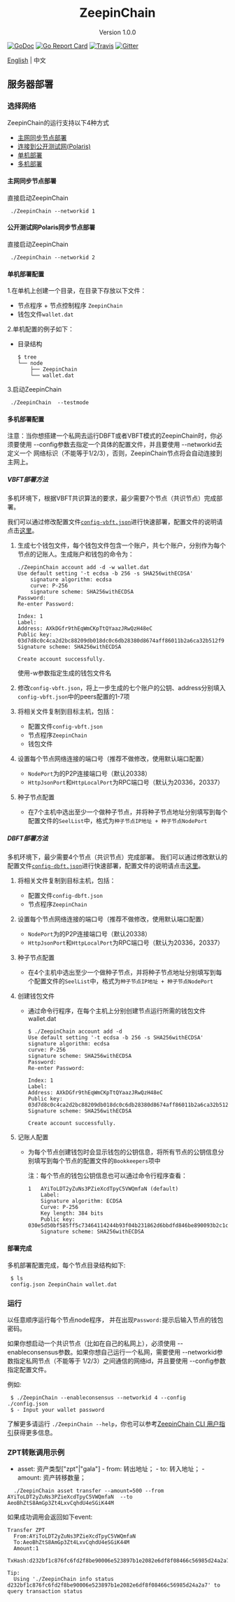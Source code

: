 
<h1 align="center">ZeepinChain </h1>
<p align="center" class="version">Version 1.0.0 </p>

[![GoDoc](https://godoc.org/github.com/zeepin/ZeepinChain?status.svg)](https://godoc.org/github.com/zeepin/ZeepinChain)
[![Go Report Card](https://goreportcard.com/badge/github.com/zeepin/ZeepinChain)](https://goreportcard.com/report/github.com/zeepin/ZeepinChain)
[![Travis](https://travis-ci.org/zeepin/ZeepinChain.svg?branch=master)](https://travis-ci.org/zeepin/ZeepinChain)
[![Gitter](https://badges.gitter.im/Join%20Chat.svg)](https://gitter.im/zeepin/ZeepinChain?utm_source=badge&utm_medium=badge&utm_campaign=pr-badge)

[English](testnet.md) | 中文

## 服务器部署
### 选择网络
ZeepinChain的运行支持以下4种方式

* [主网同步节点部署](#主网同步节点部署)
* [连接到公开测试网(Polaris)](#公开测试网polaris同步节点部署)
* [单机部署](#单机部署配置)
* [多机部署](#多机部署配置)

#### 主网同步节点部署

直接启动ZeepinChain

   ```
	./ZeepinChain --networkid 1
   ```

#### 公开测试网Polaris同步节点部署

直接启动ZeepinChain

   ```
	./ZeepinChain --networkid 2
   ```

#### 单机部署配置

1.在单机上创建一个目录，在目录下存放以下文件：
- 节点程序 + 节点控制程序 `ZeepinChain`
- 钱包文件`wallet.dat`

2.单机配置的例子如下：
- 目录结构
    ```shell
    $ tree
    └── node
        ├── ZeepinChain
        └── wallet.dat
    ```
3.启动ZeepinChain

   ```
	./ZeepinChain  --testmode
   ```
#### 多机部署配置

注意：当你想搭建一个私网去运行DBFT或者VBFT模式的ZeepinChain时，你必须要使用 --config参数去指定一个具体的配置文件，并且要使用 --networkid去定义一个
网络标识（不能等于1/2/3），否则，ZeepinChain节点将会自动连接到主网上。

##### VBFT部署方法

多机环境下，根据VBFT共识算法的要求，最少需要7个节点（共识节点）完成部署。

我们可以通过修改配置文件[`config-vbft.json`](config-vbft.json)进行快速部署，配置文件的说明请点击[这里](config_CN.md)。

1. 生成七个钱包文件，每个钱包文件包含一个账户，共七个账户，分别作为每个节点的记账人。生成账户和钱包的命令为：
	```
	./ZeepinChain account add -d -w wallet.dat
	Use default setting '-t ecdsa -b 256 -s SHA256withECDSA' 
		signature algorithm: ecdsa 
		curve: P-256 
		signature scheme: SHA256withECDSA 
	Password:
	Re-enter Password:

	Index: 1
	Label: 
	Address: AXkDGfr9thEqWmCKpTtQYaazJRwQzH48eC
	Public key: 03d7d8c0c4ca2d2bc88209db018dc0c6db28380d8674aff86011b2a6ca32b512f9
	Signature scheme: SHA256withECDSA

	Create account successfully.
	```
	使用-w参数指定生成的钱包文件名

2. 修改`config-vbft.json`，将上一步生成的七个账户的公钥、address分别填入`config-vbft.json`中的peers配置的1-7项

3. 将相关文件复制到目标主机，包括：
    - 配置文件`config-vbft.json`
    - 节点程序`ZeepinChain`
    - 钱包文件

4. 设置每个节点网络连接的端口号（推荐不做修改，使用默认端口配置）
    - `NodePort`为的P2P连接端口号（默认20338）
    - `HttpJsonPort`和`HttpLocalPort`为RPC端口号（默认为20336，20337）

5. 种子节点配置
    - 在7个主机中选出至少一个做种子节点，并将种子节点地址分别填写到每个配置文件的`SeelList`中，格式为`种子节点IP地址 + 种子节点NodePort`

##### DBFT部署方法

多机环境下，最少需要4个节点（共识节点）完成部署。
我们可以通过修改默认的配置文件[`config-dbft.json`](config-dbft.json)进行快速部署，配置文件的说明请点击[这里](config_CN.md)。

1. 将相关文件复制到目标主机，包括：
    - 配置文件`config-dbft.json`
    - 节点程序`ZeepinChain`

2. 设置每个节点网络连接的端口号（推荐不做修改，使用默认端口配置）
    - `NodePort`为的P2P连接端口号（默认20338）
    - `HttpJsonPort`和`HttpLocalPort`为RPC端口号（默认为20336，20337）

3. 种子节点配置
    - 在4个主机中选出至少一个做种子节点，并将种子节点地址分别填写到每个配置文件的`SeelList`中，格式为`种子节点IP地址 + 种子节点NodePort`

4. 创建钱包文件
    - 通过命令行程序，在每个主机上分别创建节点运行所需的钱包文件wallet.dat 
        ```
        $ ./ZeepinChain account add -d
        Use default setting '-t ecdsa -b 256 -s SHA256withECDSA' 
		signature algorithm: ecdsa 
		curve: P-256 
		signature scheme: SHA256withECDSA 
		Password:
		Re-enter Password:

		Index: 1
		Label: 
		Address: AXkDGfr9thEqWmCKpTtQYaazJRwQzH48eC
		Public key: 03d7d8c0c4ca2d2bc88209db018dc0c6db28380d8674aff86011b2a6ca32b512f9
		Signature scheme: SHA256withECDSA

		Create account successfully.
        ```

5. 记账人配置
    - 为每个节点创建钱包时会显示钱包的公钥信息，将所有节点的公钥信息分别填写到每个节点的配置文件的`Bookkeepers`项中
    
        注：每个节点的钱包公钥信息也可以通过命令行程序查看：
    
        ```
        1	AYiToLDT2yZuNs3PZieXcdTpyC5VWQmfaN (default)
        	Label: 
        	Signature algorithm: ECDSA
        	Curve: P-256
        	Key length: 384 bits
        	Public key: 030e5d50bf585ff5c73464114244b93f04b231862d6bbdfd846be890093b2c1c17
        	Signature scheme: SHA256withECDSA
        ```
	
#### 部署完成

多机部署配置完成，每个节点目录结构如下:

   ```shell
	$ ls
	config.json ZeepinChain wallet.dat
   ```
### 运行

以任意顺序运行每个节点node程序， 并在出现`Password:`提示后输入节点的钱包密码。

如果你想启动一个共识节点（比如在自己的私网上），必须使用 --enableconsensus参数。如果你想自己运行一个私网，需要使用 --networkid参数指定私网节点（不能等于
1/2/3）之间通信的网络id，并且要使用 --config参数指定配置文件。

例如:
   ```
    $ ./ZeepinChain --enableconsensus --networkid 4 --config ./config.json
    $ - Input your wallet password
   ```

了解更多请运行 `./ZeepinChain --help`，你也可以参考[ZeepinChain CLI 用户指引](cli_user_guide_CN.md)获得更多信息。

### ZPT转账调用示例
  - asset: 资产类型["zpt"|"gala"] - from: 转出地址； - to: 转入地址； - amount: 资产转移数量；
```shell
  ./ZeepinChain asset transfer --amount=500 --from  AYiToLDT2yZuNs3PZieXcdTpyC5VWQmfaN  --to AeoBhZtS8AmGp3Zt4LxvCqhdU4eSGiK44M
```
如果成功调用会返回如下event:
```
Transfer ZPT
  From:AYiToLDT2yZuNs3PZieXcdTpyC5VWQmfaN
  To:AeoBhZtS8AmGp3Zt4LxvCqhdU4eSGiK44M
  Amount:1
  TxHash:d232bf1c876fc6fd2f8be90006e523897b1e2082e6df8f08466c56985d24a2a7

Tip:
  Using './ZeepinChain info status d232bf1c876fc6fd2f8be90006e523897b1e2082e6df8f08466c56985d24a2a7' to query transaction status
```